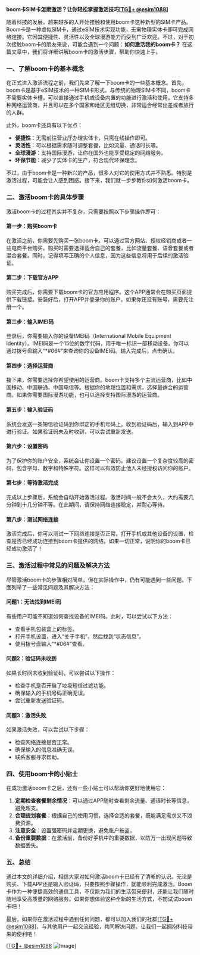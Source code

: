 **boom卡SIM卡怎麽激活？让你轻松掌握激活技巧[[TG💪+ @esim1088](https://t.me/s/esim1088)]**

随着科技的发展，越来越多的人开始接触和使用boom卡这种新型的SIM卡产品。Boom卡是一种虚拟SIM卡，通过eSIM技术实现功能，无需物理实体卡即可完成网络连接。它因其便捷性、灵活性以及全球漫游能力而受到广泛欢迎。不过，对于初次接触boom卡的朋友来说，可能会遇到一个问题：**如何激活我的boom卡？** 在这篇文章中，我们将详细讲解boom卡的激活步骤，帮助你快速上手。

### 一、了解boom卡的基本概念

在正式进入激活流程之前，我们先来了解一下boom卡的一些基本概念。首先，boom卡是基于eSIM技术的一种SIM卡形式。与传统的物理SIM卡不同，boom卡不需要实体卡槽，可以直接通过手机或设备内置的功能进行激活和使用。它支持多种网络运营商，并且可以在多个国家和地区无缝切换，非常适合经常出差或者旅行的人群。

此外，boom卡还具有以下优点：
- **便捷性**：无需前往营业厅办理实体卡，只需在线操作即可。
- **灵活性**：可以根据需求随时调整套餐，比如流量、通话时长等。
- **全球漫游**：支持国际漫游，让你在国外也能享受稳定的网络服务。
- **环保节能**：减少了实体卡的生产，符合现代环保理念。

不过，由于boom卡是一种新兴的产品，很多人对它的使用方式并不熟悉。特别是激活过程，可能会让人感到困惑。接下来，我们就一步步教你如何激活boom卡。

### 二、激活boom卡的具体步骤

激活boom卡的过程其实并不复杂，只需要按照以下步骤操作即可：

#### 第一步：购买boom卡
在激活之前，你需要先购买一张boom卡。可以通过官方网站、授权经销商或者一些电商平台购买。购买时需要选择适合自己的套餐，比如流量套餐、语音套餐或者混合套餐。同时，记得填写正确的个人信息，因为这些信息将用于后续的激活验证。

#### 第二步：下载官方APP
购买完成后，你需要下载boom卡的官方应用程序。这个APP通常会在购买页面提供下载链接。安装好后，打开APP并登录你的账户。如果你还没有账号，需要先注册一个。

#### 第三步：输入IMEI码
登录后，你需要输入你的设备IMEI码（International Mobile Equipment Identity）。IMEI码是一个15位的数字代码，用于唯一标识一部移动设备。你可以通过拨号盘输入“*#06#”来查询你的设备IMEI码。输入完成后，点击确认。

#### 第四步：选择运营商
接下来，你需要选择你希望使用的运营商。boom卡支持多个主流运营商，比如中国移动、中国联通、中国电信等。根据你的地理位置和需求，选择最适合的运营商。如果你需要国际漫游功能，也可以选择支持国际漫游的运营商。

#### 第五步：输入验证码
系统会发送一条短信验证码到你绑定的手机号码上。收到验证码后，输入到APP中进行验证。如果验证码未及时收到，可以尝试重新发送。

#### 第六步：设置密码
为了保护你的账户安全，系统会让你设置一个密码。建议设置一个复杂度较高的密码，包含字母、数字和特殊字符。这样可以有效防止他人未经授权访问你的账户。

#### 第七步：等待激活完成
完成以上步骤后，系统会自动开始激活过程。激活时间一般不会太久，大约需要几分钟到十几分钟不等。在此期间，请保持网络连接稳定，并耐心等待。

#### 第八步：测试网络连接
激活完成后，你可以测试一下网络连接是否正常。打开手机或其他设备的设置，检查是否已经成功连接到boom卡提供的网络。如果一切正常，说明你的boom卡已经成功激活了！

### 三、激活过程中常见的问题及解决方法

尽管激活boom卡的步骤相对简单，但在实际操作中，仍有可能遇到一些问题。下面列举了一些常见问题及其解决方法：

#### 问题1：无法找到IMEI码
有些用户可能不知道如何查找设备的IMEI码。此时，可以尝试以下方法：
- 查看手机包装盒上的标签。
- 打开手机设置，进入“关于手机”，然后找到“状态信息”。
- 使用拨号盘输入“*#06#”查看。

#### 问题2：验证码未收到
如果长时间未收到验证码，可以尝试以下操作：
- 检查手机是否开启了垃圾短信过滤功能。
- 确保输入的手机号码正确无误。
- 尝试重新发送验证码。

#### 问题3：激活失败
如果激活失败，可以尝试以下步骤：
- 检查网络连接是否正常。
- 确保输入的信息准确无误。
- 联系客服寻求帮助。

### 四、使用boom卡的小贴士

在成功激活boom卡之后，还有一些小贴士可以帮助你更好地使用它：

1. **定期检查套餐剩余情况**：可以通过APP随时查看剩余流量、通话时长等信息，避免超支。
2. **合理规划套餐**：根据自己的使用习惯，选择合适的套餐，既能满足需求又不浪费资源。
3. **注意安全**：设置强密码并定期更换，避免账户被盗。
4. **备份重要数据**：在激活前，备份好手机中的重要数据，以防万一出现问题导致数据丢失。

### 五、总结

通过本文的详细介绍，相信大家对如何激活boom卡已经有了清晰的认识。无论是购买、下载APP还是输入验证码，只要按照步骤操作，就能顺利完成激活。Boom卡作为一种便捷高效的通信工具，不仅能为我们的生活带来便利，还能让我们随时随地享受高质量的网络服务。如果你想体验这种全新的生活方式，不妨试试boom卡吧！

最后，如果你在激活过程中遇到任何问题，都可以加入我们的社群[[TG💪+ @esim1088](https://t.me/s/esim1088)]，与其他用户一起交流经验，共同解决问题。让我们一起拥抱科技带来的便利吧！

[[TG💪+ @esim1088](https://t.me/s/esim1088) ![Image](https://i.postimg.cc/4NQfJmqS/Snipaste-2025-05-13-00-14-12.png)]
